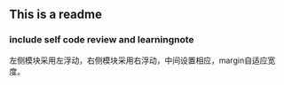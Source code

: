 ## This is a readme 
### include self code review and learningnote
  左侧模块采用左浮动，右侧模块采用右浮动，中间设置相应，margin自适应宽度。